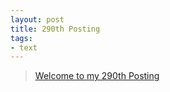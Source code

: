 ```yaml
---
layout: post
title: 290th Posting
tags: 
- text
---
```


> [Welcome to my 290th Posting](https://janghan-kor.tistory.com/1206)
